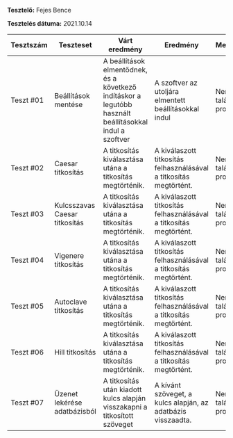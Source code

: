 **Tesztelő:** Fejes Bence

**Tesztelés dátuma:** 2021.10.14

Tesztszám | Teszteset | Várt eredmény | Eredmény | Megjegyzés
----------|--------------|---------------|----------|-----------
Teszt #01 | Beállítások mentése | 	A beállítások elmentődnek, és a következő indításkor a legutóbb használt beállításokkal indul a szoftver | A szoftver az utoljára elmentett beállításokkal indul | Nem találtam problémát.
Teszt #02 | Caesar titkosítás | 	A titkosítás kiválasztása utána a titkosítás megtörténik. | A kiválaszott titkosítás felhasználásával a titkosítás megtörtént. | Nem találtam problémát.
Teszt #03 | Kulcsszavas Caesar titkosítás | 	A titkosítás kiválasztása utána a titkosítás megtörténik. | A kiválaszott titkosítás felhasználásával a titkosítás megtörtént. | Nem találtam problémát.
Teszt #04 | Vigenere titkosítás | 	A titkosítás kiválasztása utána a titkosítás megtörténik. | A kiválaszott titkosítás felhasználásával a titkosítás megtörtént. | Nem találtam problémát.
Teszt #05 | Autoclave titkosítás | 	A titkosítás kiválasztása utána a titkosítás megtörténik. | A kiválaszott titkosítás felhasználásával a titkosítás megtörtént. | Nem találtam problémát.
Teszt #06 | Hill titkosítás | 	A titkosítás kiválasztása utána a titkosítás megtörténik. | A kiválaszott titkosítás felhasználásával a titkosítás megtörtént. | Nem találtam problémát.
Teszt #07 | Üzenet lekérése adatbázisból | 	A titkosítás után kiadott kulcs alapján visszakapni a titkosított szöveget | A kívánt szöveget, a kulcs alapján, az adatbázis visszaadta. | Nem találtam problémát.
